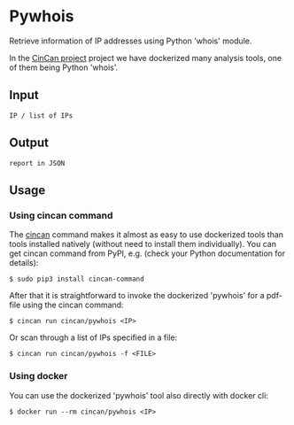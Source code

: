 # Pywhois

Retrieve information of IP addresses using Python 'whois' module.

In the  [CinCan project](https://cincan.io) project we have dockerized many analysis tools,
one of them being Python 'whois'.

## Input

```
IP / list of IPs
```

## Output

```
report in JSON
```

## Usage

### Using cincan command

The [cincan](https://gitlab.com/cincan/cincan-command) command makes it almost as easy
to use dockerized tools than tools installed natively (without need to install them individually).
You can get cincan command from PyPI, e.g. (check your Python documentation for details):

    $ sudo pip3 install cincan-command

After that it is straightforward to invoke the dockerized 'pywhois' for a pdf-file using the
cincan command:

    $ cincan run cincan/pywhois <IP>

Or scan through a list of IPs specified in a file:

    $ cincan run cincan/pywhois -f <FILE>

### Using docker

You can use the dockerized 'pywhois' tool also directly with docker cli:

    $ docker run --rm cincan/pywhois <IP>
